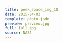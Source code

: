 ```yaml
---
title: peek_space_img_18
date: 2015-04-03
template: photo.jade
preview: preview.jpg
full: full.jpg
source: NASA
---
```

